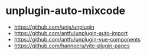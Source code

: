 # unplugin-auto-mixcode

- https://github.com/unjs/unplugin
- https://github.com/antfu/unplugin-auto-import
- https://github.com/antfu/unplugin-vue-components
- https://github.com/hannoeru/vite-plugin-pages
